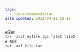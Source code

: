 ```yaml
---
tags:
  - linux/commands/tar
date updated: 2022-04-11 10:10
---
```


```shell
#压缩
tar -zcvf myfile.tgz file1 file2
# 解压
tar -xvf file.tar
```
